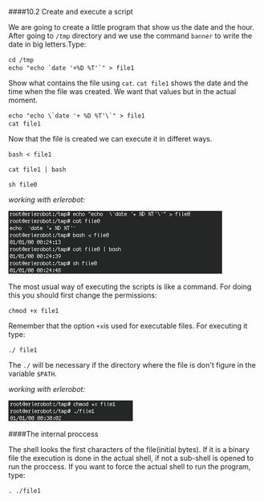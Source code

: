 ####10.2 Create and execute a script

We are going to create a little program that show us the date and the hour.
After going to `/tmp` directory and we use the command `banner` to write the date in big letters.Type:

```
cd /tmp
echo "echo `date '+%D %T'`" > file1
```
Show what contains the file using `cat`.
`cat file1` shows the date and the time when the file was created. We want that values but in the actual moment.

```
echo "echo \`date '+ %D %T'\`" > file1
cat file1
```

Now that the file is created we can execute it in differet ways.

```
bash < file1
```
```
cat file1 | bash
```
```
sh file0
```
*working with erlerobot:*

![executing](img10/exe.jpg)


The most usual way of executing the scripts is like a command. For doing this you should first change the permissions:
```
chmod +x file1
```
Remember that the option `+x`is used for executable files.
For executing it type:
```
./ file1
```

The `./` will be necessary if the directory where the file is don't figure in the variable `$PATH`.

*working with erlerobot:*

![exe2](img10/exe2.jpg)

####The internal proccess

The shell looks the first characters of the file(initial bytes). If it is a binary file the execution is done in the actual shell, if not a sub-shell is opened to run the proccess.
If you want to force the actual shell to run the program, type:
```
. ./file1
```
